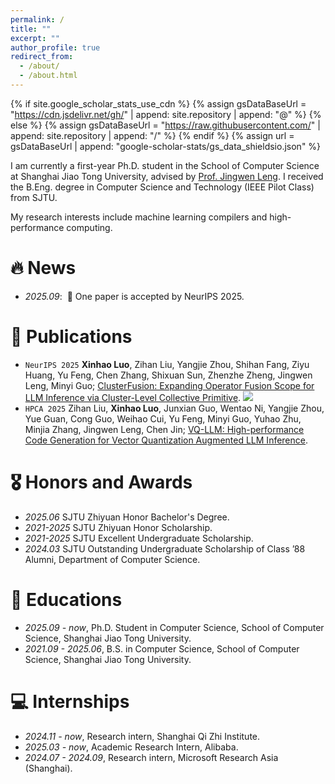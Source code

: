```yaml
---
permalink: /
title: ""
excerpt: ""
author_profile: true
redirect_from: 
  - /about/
  - /about.html
---
```


{% if site.google_scholar_stats_use_cdn %}
{% assign gsDataBaseUrl = "https://cdn.jsdelivr.net/gh/" | append: site.repository | append: "@" %}
{% else %}
{% assign gsDataBaseUrl = "https://raw.githubusercontent.com/" | append: site.repository | append: "/" %}
{% endif %}
{% assign url = gsDataBaseUrl | append: "google-scholar-stats/gs_data_shieldsio.json" %}

<span class='anchor' id='about-me'></span>

I am currently a first-year Ph.D. student in the School of Computer Science at Shanghai Jiao Tong University, advised by [Prof. Jingwen Leng](https://www.cs.sjtu.edu.cn/~leng-jw/). I received the B.Eng. degree in Computer Science and Technology (IEEE Pilot Class) from SJTU.

My research interests include machine learning compilers and high-performance computing. 

<!-- I have published more than 100 papers at the top international AI conferences with total <a href='https://scholar.google.com/citations?user=DhtAFkwAAAAJ'>google scholar citations <strong><span id='total_cit'>260000+</span></strong></a> (You can also use google scholar badge <a href='https://scholar.google.com/citations?user=DhtAFkwAAAAJ'><img src="https://img.shields.io/endpoint?url={{ url | url_encode }}&logo=Google%20Scholar&labelColor=f6f6f6&color=9cf&style=flat&label=citations"></a>). -->


# 🔥 News
- *2025.09*: &nbsp;🎉 One paper is accepted by NeurIPS 2025.

# 📝 Publications 

- ``NeurIPS 2025`` **Xinhao Luo**, Zihan Liu, Yangjie Zhou, Shihan Fang, Ziyu Huang, Yu Feng, Chen Zhang, Shixuan Sun, Zhenzhe Zheng, Jingwen Leng, Minyi Guo; [ClusterFusion: Expanding Operator Fusion Scope for LLM Inference via Cluster-Level Collective Primitive](https://arxiv.org/pdf/2508.18850).
[![](https://img.shields.io/github/stars/xinhao-luo/ClusterFusion?style=social&label=Code+Stars)](https://github.com/xinhao-luo/ClusterFusion)
- ``HPCA 2025`` Zihan Liu, **Xinhao Luo**, Junxian Guo, Wentao Ni, Yangjie Zhou, Yue Guan, Cong Guo, Weihao Cui, Yu Feng, Minyi Guo, Yuhao Zhu, Minjia Zhang, Jingwen Leng, Chen Jin; [VQ-LLM: High-performance Code Generation for Vector Quantization Augmented LLM Inference](https://ieeexplore.ieee.org/stamp/stamp.jsp?tp=&arnumber=10946800).

# 🎖 Honors and Awards
- *2025.06* SJTU Zhiyuan Honor Bachelor's Degree.
- *2021-2025* SJTU Zhiyuan Honor Scholarship.
- *2021-2025* SJTU Excellent Undergraduate Scholarship.
- *2024.03* SJTU Outstanding Undergraduate Scholarship of Class ’88 Alumni, Department of Computer Science.

# 📖 Educations
- *2025.09 - now*, Ph.D. Student in Computer Science, School of Computer Science, Shanghai Jiao Tong University.
- *2021.09 - 2025.06*, B.S. in Computer Science, School of Computer Science, Shanghai Jiao Tong University.

# 💻 Internships
- *2024.11 - now*, Research intern, Shanghai Qi Zhi Institute.
- *2025.03 - now*, Academic Research Intern, Alibaba.
- *2024.07 - 2024.09*, Research intern, Microsoft Research Asia (Shanghai).